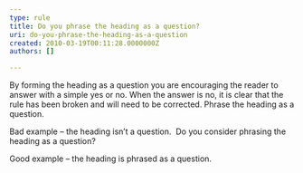 ```yaml
---
type: rule
title: Do you phrase the heading as a question?
uri: do-you-phrase-the-heading-as-a-question
created: 2010-03-19T00:11:28.0000000Z
authors: []

---
```



By forming the heading as a question you are encouraging the reader to answer with a simple yes or no. When the answer is no, it is clear that the rule has been broken and will need to be corrected.
Phrase the heading as a question. 

Bad example – the heading isn’t a question.
 Do you consider phrasing the heading as a question?

Good example – the heading is phrased as a question.
